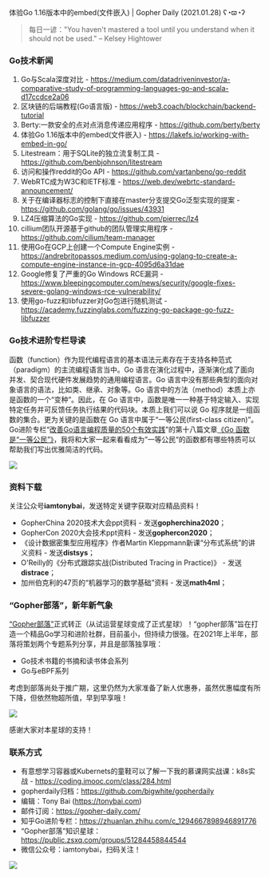 体验Go 1.16版本中的embed(文件嵌入) | Gopher Daily (2021.01.28) ʕ◔ϖ◔ʔ

>每日一谚："You haven't mastered a tool until you understand when it should not be used." – Kelsey Hightower

### Go技术新闻

1. Go与Scala深度对比 - https://medium.com/datadriveninvestor/a-comparative-study-of-programming-languages-go-and-scala-d17ccdce2a06
2. 区块链的后端教程(Go语言版) -  https://web3.coach/blockchain/backend-tutorial
3. Berty:一款安全的点对点消息传递应用程序 - https://github.com/berty/berty
4. 体验Go 1.16版本中的embed(文件嵌入) - https://lakefs.io/working-with-embed-in-go/
5. Litestream：用于SQLite的独立流复制工具 - https://github.com/benbjohnson/litestream
6. 访问和操作reddit的Go API - https://github.com/vartanbeno/go-reddit
7. WebRTC成为W3C和IETF标准 - https://web.dev/webrtc-standard-announcement/
8. 关于在编译器标志的控制下直接在master分支提交Go泛型实现的提案 - https://github.com/golang/go/issues/43931
9. LZ4压缩算法的Go实现 - https://github.com/pierrec/lz4
10. cillium团队开源基于github的团队管理实用程序 - https://github.com/cilium/team-manager
11. 使用Go在GCP上创建一个Compute Engine实例 - https://andrebritopassos.medium.com/using-golang-to-create-a-compute-engine-instance-in-gcp-4095d6a31dae
12. Google修复了严重的Go Windows RCE漏洞 - https://www.bleepingcomputer.com/news/security/google-fixes-severe-golang-windows-rce-vulnerability/
13. 使用go-fuzz和libfuzzer对Go包进行随机测试 - https://academy.fuzzinglabs.com/fuzzing-go-package-go-fuzz-libfuzzer

### Go技术进阶专栏导读

函数（function）作为现代编程语言的基本语法元素存在于支持各种范式（paradigm）的主流编程语言当中。Go 语言在演化过程中，逐渐演化成了面向并发、契合现代硬件发展趋势的通用编程语言。Go 语言中没有那些典型的面向对象语言的语法，比如类、继承、对象等。Go 语言中的方法（method）本质上亦是函数的一个“变种”。因此，在 Go 语言中，函数是唯一一种基于特定输入、实现特定任务并可反馈任务执行结果的代码块。本质上我们可以说 Go 程序就是一组函数的集合。更为关键的是函数在 Go 语言中属于“一等公民(first-class citizen)”。Go进阶专栏“[改善Go语⾔编程质量的50个有效实践](https://mp.weixin.qq.com/s/RThCEQOdytQxwrMP7XRTRw)”的第十八篇文章[《Go 函数是“一等公民”》](https://www.imooc.com/read/87/article/2420)，我将和大家一起来看看成为”一等公民“的函数都有哪些特质可以帮助我们写出优雅简洁的代码。

![](http://image.tonybai.com/img/202011/go-column-pgo-with-qr-and-text.png)

### 资料下载

关注公众号**iamtonybai**，发送特定关键字获取对应精品资料！

* GopherChina 2020技术大会ppt资料 - 发送**gopherchina2020**；
* GopherCon 2020大会技术ppt资料 - 发送**gophercon2020**；
* 《设计数据密集型应用程序》作者Martin Kleppmann新课“分布式系统”的讲义资料 - 发送**distsys**；
* O'Reilly的《分布式跟踪实战(Distributed Tracing in Practice)》 - 发送**distrace**；
* 加州伯克利的47页的“机器学习的数学基础”资料 - 发送**math4ml**；

### “Gopher部落”，新年新气象

[“Gopher部落”](https://mp.weixin.qq.com/s/jUqAL7hf2GmMun64BJufEA)正式转正（从试运营星球变成了正式星球）！“gopher部落”旨在打造一个精品Go学习和进阶社群，目前虽小，但持续力很强。在2021年上半年，部落将策划两个专题系列分享，并且是部落独享哦：

* Go技术书籍的书摘和读书体会系列
* Go与eBPF系列

考虑到部落尚处于推广期，这里仍然为大家准备了新人优惠券，虽然优惠幅度有所下降，但依然物超所值，早到早享哦！

![](http://image.tonybai.com/img/202011/gopher-tribe-zsxq.png)

感谢大家对本星球的支持！

### 联系方式

* 有意想学习容器或Kubernets的童鞋可以了解一下我的慕课网实战课：k8s实战 - https://coding.imooc.com/class/284.html
* gopherdaily归档：https://github.com/bigwhite/gopherdaily
* 编辑：Tony Bai (https://tonybai.com)
* 邮件订阅：https://gopher-daily.com/
* 知乎Go进阶专栏：https://zhuanlan.zhihu.com/c_1294667898946891776
* “Gopher部落”知识星球：https://public.zsxq.com/groups/51284458844544
* 微信公众号：iamtonybai，扫码关注！

![](http://image.tonybai.com/img/202011/qrcode_for_iamtonybai.jpg)
